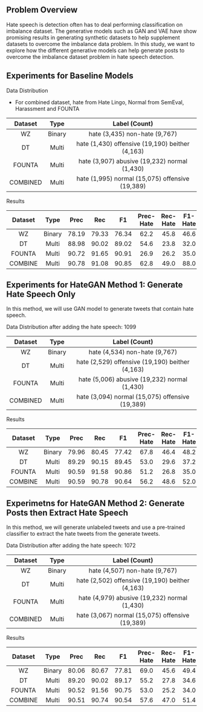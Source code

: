 ## Problem Overview
Hate speech is detection often has to deal performing classification on imbalance dataset. The generative models such as GAN and VAE have show promising results in generating synthetic datasets to help supplement datasets to overcome the imbalance data problem. In this study, we want to explore how the different generative models can help generate posts to overcome the imbalance dataset problem in hate speech detection.

## Experiments for Baseline Models

Data Distribution  
- For combined dataset, hate from Hate Lingo, Normal from SemEval, Harassment and FOUNTA

| Dataset | Type   | Label (Count)                                     |
| :-----: | :----: | :-----------------------------------------------: | 
| WZ      | Binary | hate (3,435) non-hate (9,767)                     |
| DT      | Multi  | hate (1,430) offensive (19,190) beither (4,163)   |
| FOUNTA  | Multi  | hate (3,907) abusive (19,232) normal (1,430)      |
| COMBINED| Multi  | hate (1,995) normal (15,075) offensive (19,389)   |

Results

| Dataset | Type   | Prec | Rec | F1  | Prec-Hate | Rec-Hate | F1-Hate |
| :-----: | :----: | :--: | :-: | :-: | :-------: | :------: | :-----: |
| WZ      | Binary | 78.19|79.33|76.34|62.2       |45.8      |46.6     |
| DT      | Multi  | 88.98|90.02|89.02|54.6       |23.8      |32.0     |
| FOUNTA  | Multi  | 90.72|91.65|90.91|26.9       |26.2      |35.0     |  
| COMBINE | Multi  | 90.78|91.08|90.85|62.8       |49.0      |88.0     |

## Experiments for HateGAN Method 1: Generate Hate Speech Only
In this method, we will use GAN model to generate tweets that contain hate speech.

Data Distribution after adding the hate speech: 1099

| Dataset | Type   | Label (Count)                                     |
| :-----: | :----: | :-----------------------------------------------: | 
| WZ      | Binary | hate (4,534) non-hate (9,767)                     |
| DT      | Multi  | hate (2,529) offensive (19,190) beither (4,163)   |
| FOUNTA  | Multi  | hate (5,006) abusive (19,232) normal (1,430)      |
| COMBINED| Multi  | hate (3,094) normal (15,075) offensive (19,389)   |

Results

| Dataset | Type   | Prec | Rec | F1  | Prec-Hate | Rec-Hate | F1-Hate |
| :-----: | :----: | :--: | :-: | :-: | :-------: | :------: | :-----: |
| WZ      | Binary |79.96 |80.45|77.42|67.8       |46.4      |48.2     |
| DT      | Multi  |89.29 |90.15|89.45|53.0       |29.6      |37.2     |
| FOUNTA  | Multi  |90.59 |91.58|90.86|51.2       |26.8      |35.0     |  
| COMBINE | Multi  |90.59 |90.78|90.64|56.2       |48.6      |52.0     |

## Experimetns for HateGAN Method 2: Generate Posts then Extract Hate Speech
In this method, we will generate unlabeled tweets and use a pre-trained classifier to extract the hate tweets from the generate tweets.

Data Distribution after adding the hate speech: 1072

| Dataset | Type   | Label (Count)                                     |
| :-----: | :----: | :-----------------------------------------------: | 
| WZ      | Binary | hate (4,507) non-hate (9,767)                     |
| DT      | Multi  | hate (2,502) offensive (19,190) beither (4,163)   |
| FOUNTA  | Multi  | hate (4,979) abusive (19,232) normal (1,430)      |  
| COMBINED| Multi  | hate (3,067) normal (15,075) offensive (19,389)   |

Results

| Dataset | Type   | Prec | Rec | F1  | Prec-Hate | Rec-Hate | F1-Hate |
| :-----: | :----: | :--: | :-: | :-: | :-------: | :------: | :-----: |
| WZ      | Binary |80.06  |80.67  |77.81  |69.0 |45.6|49.4      |
| DT      | Multi  |89.20  |90.02|89.17 |55.2  |27.8 |34.6    |
| FOUNTA  | Multi  |90.52  |91.56|90.75|53.0|25.2   |34.0   |  
| COMBINE | Multi  |90.51 |90.74|90.54|57.6       |47.0      |51.4     |
